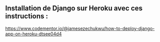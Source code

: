 ## Installation de Django sur Heroku avec ces instructions :

https://www.codementor.io/@jamesezechukwu/how-to-deploy-django-app-on-heroku-dtsee04d4